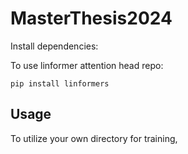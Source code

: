 # MasterThesis2024

Install dependencies:

To use linformer attention head repo:

```
pip install linformers
```



## Usage

To utilize your own directory for training, 
